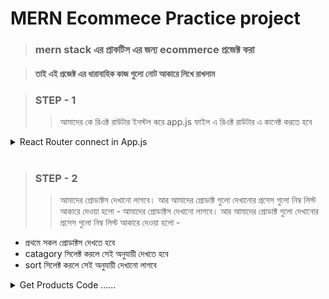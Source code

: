 # MERN Ecommece Practice project 

> ### mern stack এর  প্রাকটিস এর জন্য  ecommerce  প্রজেক্ট করা 

> #### তাই  এই প্রজেক্ট এর ধারাবাহিক কাজ গুলো নোট  আকারে  লিখে রাখলাম 

> ###  STEP - 1
>> আমাদের কে রিএক্ট রাউটার  ইনস্টল করে  app.js   ফাইল এ   রিএক্ট রাউটার এ কানেক্ট করতে হবে



<details>
<summary>React  Router  connect  in App.js </summary>

```javascript
import Product from "./pages/Product";
import Home from "./pages/Home";
import ProductList from "./pages/ProductList";
import Register from "./pages/Register";
import Login from "./pages/Login";
import Cart from "./pages/Cart";
import {
  BrowserRouter as Router,
  Switch,
  Route,
  Redirect,
} from "react-router-dom";
import Success from "./pages/Success";
// import { useSelector } from "react-redux";

const user = true;

const App = () => {
  // const user = useSelector((state) => state.user.currentUser);
  return (
    <Router>
      <Switch>
        <Route exact path="/">
          <Home />
        </Route>
        <Route path="/products/:category">
          <ProductList />
        </Route>
        <Route path="/product/:id">
          <Product />
        </Route>
        <Route path="/cart">
          <Cart />
        </Route>
        <Route path="/success">
          <Success />
        </Route>
        <Route path="/login">{user ? <Redirect to="/" /> : <Login />}</Route>
        <Route path="/register">
          {user ? <Redirect to="/" /> : <Register />}
        </Route>
      </Switch>
    </Router>
  );
};

export default App;

```

</details>

<br/>

> ###  STEP - 2
>> আমাদের   প্রোডাক্টস দেখানো  লাগবে।  আর আমাদের প্রোডাক্ট গুলো দেখানোর প্রসেস গুলো নিম্ব লিস্ট  আকারে  দেওয়া হলো - 
আমাদের   প্রোডাক্টস দেখানো  লাগবে।  আর আমাদের প্রোডাক্ট গুলো দেখানোর প্রসেস গুলো নিম্ব লিস্ট  আকারে  দেওয়া হলো - 

- প্রথমে সকল প্রোডাক্টস দেখতে হবে 
- catagory সিলেক্ট করলে সেই অনুযায়ী দেখতে হবে 
- sort  সিলেক্ট করলে  সেই অনুযায়ী দেখানো লাগবে 

<details>
<summary>Get Products  Code ......    </summary>

```javascript 

```



</details>


